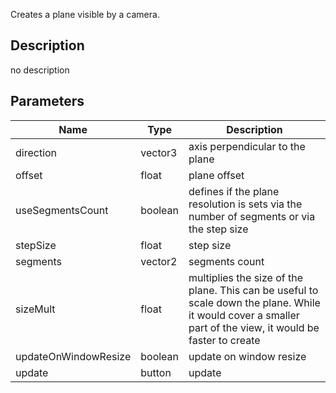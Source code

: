 Creates a plane visible by a camera.


## Description
no description
## Parameters

<table>
<thead>
	<tr>
		<th>Name</th>
		<th>Type</th>
		<th>Description</th>
	</tr>
</thead>
<tr>
	<td>direction</td>
	<td><div class='bg-blue-800 px-2 py-px text-white rounded-sm'>vector3</div></td>
	<td>axis perpendicular to the plane</td>
</tr>
<tr>
	<td>offset</td>
	<td><div class='bg-yellow-800 px-2 py-px text-white rounded-sm'>float</div></td>
	<td>plane offset</td>
</tr>
<tr>
	<td>useSegmentsCount</td>
	<td><div class='bg-emerald-800 px-2 py-px text-white rounded-sm'>boolean</div></td>
	<td>defines if the plane resolution is sets via the number of segments or via the step size</td>
</tr>
<tr>
	<td>stepSize</td>
	<td><div class='bg-yellow-800 px-2 py-px text-white rounded-sm'>float</div></td>
	<td>step size</td>
</tr>
<tr>
	<td>segments</td>
	<td><div class='bg-teal-800 px-2 py-px text-white rounded-sm'>vector2</div></td>
	<td>segments count</td>
</tr>
<tr>
	<td>sizeMult</td>
	<td><div class='bg-yellow-800 px-2 py-px text-white rounded-sm'>float</div></td>
	<td>multiplies the size of the plane. This can be useful to scale down the plane. While it would cover a smaller part of the view, it would be faster to create</td>
</tr>
<tr>
	<td>updateOnWindowResize</td>
	<td><div class='bg-emerald-800 px-2 py-px text-white rounded-sm'>boolean</div></td>
	<td>update on window resize</td>
</tr>
<tr>
	<td>update</td>
	<td><div class='bg-cyan-800 px-2 py-px text-white rounded-sm'>button</div></td>
	<td>update</td>
</tr>
</table>